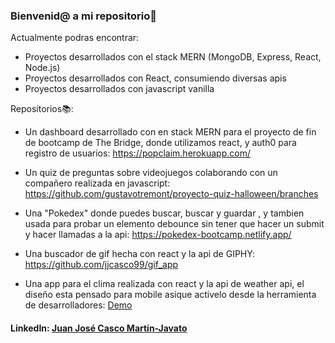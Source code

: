 ### Bienvenid@ a mi repositorio🤗

Actualmente podras encontrar:

  - Proyectos desarrollados con el stack MERN (MongoDB, Express, React, Node.js)
  - Proyectos desarrollados con React, consumiendo diversas apis
  - Proyectos desarrollados con javascript vanilla

Repositorios📚:

 - Un dashboard desarrollado con en stack MERN para el proyecto de fin de bootcamp de The Bridge, donde utilizamos react, y auth0 para registro de usuarios:
   https://popclaim.herokuapp.com/

 - Un quiz de preguntas sobre videojuegos colaborando con un compañero realizada en javascript: https://github.com/gustavotremont/proyecto-quiz-halloween/branches

 - Una "Pokedex" donde puedes buscar, buscar y guardar , y tambien usada para probar un elemento debounce sin tener que hacer un submit y hacer llamadas a la api:
   https://pokedex-bootcamp.netlify.app/
   
 - Una buscador de gif hecha con react y la api de GIPHY: https://github.com/jjcasco99/gif_app

 - Una app para el clima realizada con react y la api de weather api, el diseño esta pensado para mobile asique activelo desde la herramienta de desarrolladores: [Demo](https://weatherapp-jjcasco.netlify.app/)



#### LinkedIn: [Juan José Casco Martín-Javato](https://www.linkedin.com/in/juanjosecascomartin-javato/)
